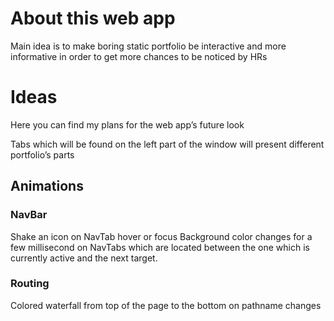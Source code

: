 # About this web app

Main idea is to make boring static portfolio  be interactive and more informative in order to get more chances to be noticed by HRs

# Ideas

Here you can find my plans for the web app’s future look

Tabs which will be found on the left part of the window will present different portfolio’s parts 

## Animations 

### NavBar
Shake an icon on NavTab hover or focus
Background color changes for a few millisecond on NavTabs which are located between the one which is currently active and the next target. 

### Routing
Colored waterfall from top of the page to the bottom on pathname changes 